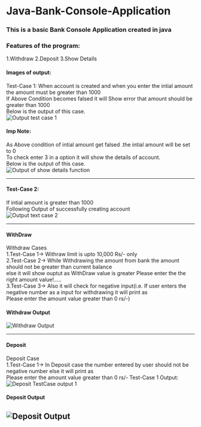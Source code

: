 # Java-Bank-Console-Application

### This is a basic Bank Console Application created in java

### Features of the program:
1.Withdraw 
2.Deposit 
3.Show Details 


#### Images of output:
 Test-Case 1: 
 When account is created and when you enter the intial amount<br>
 the amount must be greater than 1000<br>
 If Above Condition becomes falsed it will Show error that amount should be greater than  1000<br> 
 Below is the output of this case.<br>
 ![Output test case 1](https://i.imgur.com/8wfIAe8.png)

#### Imp Note:
 As Above condition of intial amount get falsed .the intial amount will be set to 0 <br>
 To check enter 3 in a option it will show the details of account.<br>
 Below is the output of this case.<br>
 ![Output of show details function](https://i.imgur.com/VwTi4io.png)

---

#### Test-Case 2: 
 If intial amount is greater than 1000 <br>
 Following Output of successfully creating account<br>
 ![Output text case 2](https://i.imgur.com/ZbtJEzq.png)

---
#### WithDraw 
Withdraw Cases<br>
1.Test-Case 1-> Withraw limit is upto 10,000 Rs/- only<br>
2.Test-Case 2-> While Withdrawing the amount from bank the amount should not be greater than current balance <br> else it will show ouptut as WithDraw value is greater Please enter the the right amount value!.....<br>
3.Test-Case 3-> Also it will check for negative input(i.e. If user enters the negative number as a input for withdrawing it will print as <br> Please enter the amount value greater than 0 rs/-)<br>


#### Withdraw Output
![Withdraw Output](https://i.imgur.com/OBCxJk6.png)

---

#### Deposit
Deposit Case<br>
1.Test-Case 1-> In Deposit case the number entered by user should not be negative number else it will print as <br>
  Please enter the amount value greater than 0 rs/-
  Test-Case 1 Output:
  ![Deposit TestCase output 1](https://i.imgur.com/z3licYl.png)
#### Deposit Output
![Deposit  Output](https://i.imgur.com/o7cUJ3V.png)
---












